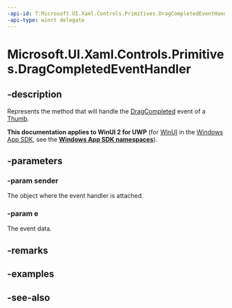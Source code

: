 ```yaml
---
-api-id: T:Microsoft.UI.Xaml.Controls.Primitives.DragCompletedEventHandler
-api-type: winrt delegate
---
```

<!-- Delegate syntax.
public delegate void DragCompletedEventHandler(System.Object sender, Windows.UI.Xaml.Controls.Primitives.DragCompletedEventArgs e)
-->
# Microsoft.UI.Xaml.Controls.Primitives.DragCompletedEventHandler

## -description
Represents the method that will handle the [DragCompleted](thumb_dragcompleted.md) event of a [Thumb](thumb.md).

**This documentation applies to WinUI 2 for UWP** (for [WinUI](/windows/apps/winui/winui3/) in the [Windows App SDK](/windows/apps/windows-app-sdk/), see the **[Windows App SDK namespaces](/windows/windows-app-sdk/api/winrt/)**).

## -parameters
### -param sender
The object where the event handler is attached.

### -param e
The event data.


## -remarks

## -examples

## -see-also
